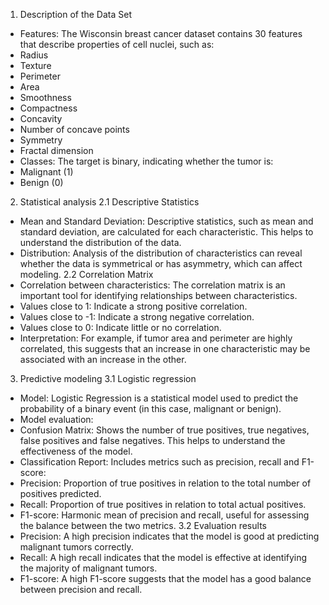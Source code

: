 1. Description of the Data Set
- Features: The Wisconsin breast cancer dataset contains 30 features that describe properties of cell nuclei, such as:
- Radius
- Texture
- Perimeter
- Area
- Smoothness
- Compactness
- Concavity
- Number of concave points
- Symmetry
- Fractal dimension
- Classes: The target is binary, indicating whether the tumor is:
- Malignant (1)
- Benign (0)
2. Statistical analysis
2.1 Descriptive Statistics
- Mean and Standard Deviation: Descriptive statistics, such as mean and standard deviation, are calculated for each characteristic. This helps to understand the distribution of the data.
- Distribution: Analysis of the distribution of characteristics can reveal whether the data is symmetrical or has asymmetry, which can affect modeling.
2.2 Correlation Matrix
- Correlation between characteristics: The correlation matrix is an important tool for identifying relationships between characteristics.
- Values close to 1: Indicate a strong positive correlation.
- Values close to -1: Indicate a strong negative correlation.
- Values close to 0: Indicate little or no correlation.
- Interpretation: For example, if tumor area and perimeter are highly correlated, this suggests that an increase in one characteristic may be associated with an increase in the other.
3. Predictive modeling
3.1 Logistic regression
- Model: Logistic Regression is a statistical model used to predict the probability of a binary event (in this case, malignant or benign).
- Model evaluation:
- Confusion Matrix: Shows the number of true positives, true negatives, false positives and false negatives. This helps to understand the effectiveness of the model.
- Classification Report: Includes metrics such as precision, recall and F1-score:
- Precision: Proportion of true positives in relation to the total number of positives predicted.
- Recall: Proportion of true positives in relation to total actual positives.
- F1-score: Harmonic mean of precision and recall, useful for assessing the balance between the two metrics.
3.2 Evaluation results
- Precision: A high precision indicates that the model is good at predicting malignant tumors correctly.
- Recall: A high recall indicates that the model is effective at identifying the majority of malignant tumors.
- F1-score: A high F1-score suggests that the model has a good balance between precision and recall.
